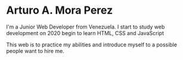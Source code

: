 # Arturo A. Mora Perez
I'm a Junior Web Developer from Venezuela.
I start to study web development on 2020 begin to learn HTML, CSS and JavaScript


This web is to practice my abilities and introduce myself to a possible people want to hire me.
